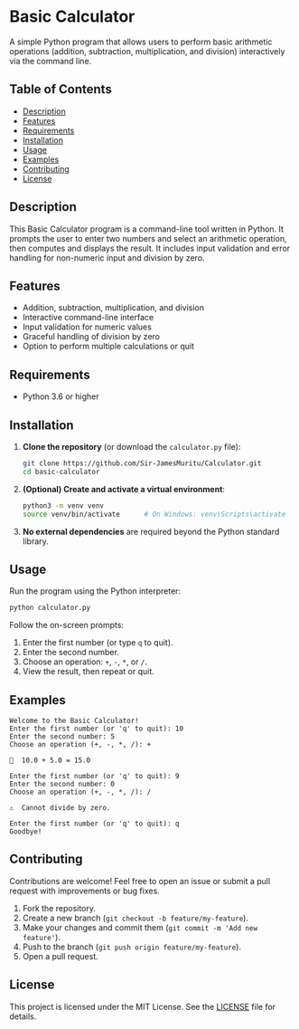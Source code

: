# Basic Calculator

A simple Python program that allows users to perform basic arithmetic operations (addition, subtraction, multiplication, and division) interactively via the command line.

## Table of Contents

- [Description](#description)
- [Features](#features)
- [Requirements](#requirements)
- [Installation](#installation)
- [Usage](#usage)
- [Examples](#examples)
- [Contributing](#contributing)
- [License](#license)

## Description

This Basic Calculator program is a command-line tool written in Python. It prompts the user to enter two numbers and select an arithmetic operation, then computes and displays the result. It includes input validation and error handling for non-numeric input and division by zero.

## Features

- Addition, subtraction, multiplication, and division
- Interactive command-line interface
- Input validation for numeric values
- Graceful handling of division by zero
- Option to perform multiple calculations or quit

## Requirements

- Python 3.6 or higher

## Installation

1. **Clone the repository** (or download the `calculator.py` file):
   ```bash
   git clone https://github.com/Sir-JamesMuritu/Calculator.git
   cd basic-calculator
   ```

2. **(Optional) Create and activate a virtual environment**:
   ```bash
   python3 -m venv venv
   source venv/bin/activate      # On Windows: venv\Scripts\activate
   ```

3. **No external dependencies** are required beyond the Python standard library.

## Usage

Run the program using the Python interpreter:

```bash
python calculator.py
```

Follow the on-screen prompts:

1. Enter the first number (or type `q` to quit).
2. Enter the second number.
3. Choose an operation: `+`, `-`, `*`, or `/`.
4. View the result, then repeat or quit.

## Examples

```text
Welcome to the Basic Calculator!
Enter the first number (or 'q' to quit): 10
Enter the second number: 5
Choose an operation (+, -, *, /): +

🎉  10.0 + 5.0 = 15.0

Enter the first number (or 'q' to quit): 9
Enter the second number: 0
Choose an operation (+, -, *, /): /

⚠️  Cannot divide by zero.

Enter the first number (or 'q' to quit): q
Goodbye!
```

## Contributing

Contributions are welcome! Feel free to open an issue or submit a pull request with improvements or bug fixes.

1. Fork the repository.
2. Create a new branch (`git checkout -b feature/my-feature`).
3. Make your changes and commit them (`git commit -m 'Add new feature'`).
4. Push to the branch (`git push origin feature/my-feature`).
5. Open a pull request.

## License

This project is licensed under the MIT License. See the [LICENSE](LICENSE) file for details.

